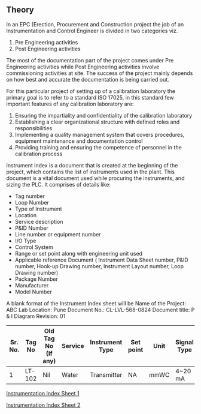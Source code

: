 ## Theory

In an EPC (Erection, Procurement and Construction project the job of an Instrumentation and Control Engineer is divided in two categories viz.
1.	Pre Engineering activities
2.	Post Engineering activities

The most of the documentation part of the project comes under Pre Engineering activities while Post Engineering activities involve commissioning activities at site. The success of the project mainly depends on how best and accurate the documentation is being carried out.

For this particular project of setting up of a calibration laboratory the primary goal is to refer to a standard ISO 17025, in this standard few important features of any calibration laboratory are:

1.	Ensuring the impartiality and confidentiality of the calibration laboratory
2.	Establishing a clear organizational structure with defined roles and responsibilities
3.	Implementing a quality management system that covers procedures, equipment maintenance and documentation control
4.	Providing training and ensuring the competence of personnel in the calibration process

Instrument index is a document that is created at the beginning of the project, which contains the list of instruments used in the plant. This document is a vital document used while procuring the instruments, and sizing the PLC. It comprises of details like:

-	Tag number
-	Loop Number
-	Type of Instrument
-	Location
-	Service description
-	P&ID Number
-	Line number or equipment number
-	I/O Type
-	Control System
-	Range or set point along with engineering unit used
-	Applicable reference Document ( Instrument Data Sheet number, P&ID number, Hook-up Drawing number, Instrument Layout number, Loop Drawing number)
-	Package Number
-	Manufacturer
-	Model Number

A blank format of the Instrument Index sheet will be
Name of the Project: ABC Lab
Location: Pune
Document No.: CL-LVL-568-0824
Document title: P & I Diagram
Revision: 01

|Sr. No.| Tag No | Old Tag No (If any) | Service | Instrument Type |Set point | Unit | Signal Type | I/O Type | IP rating | Is it Ex proof category |Mounting|
| ------- | -- | -- | -- | -- | -- | -- |-- |-- |-- |--|--|
| 1 | LT-102 | Nil | Water | Transmitter | NA  | mmWC | 4~20 mA | AI | IP68 | NA | On vessel T01 |


[Instrumentation Index Sheet 1](images/Expt_5_Instrument1.pdf)

[Instrumentation Index Sheet 2](images/Expt_5_Instrument2.pdf)

